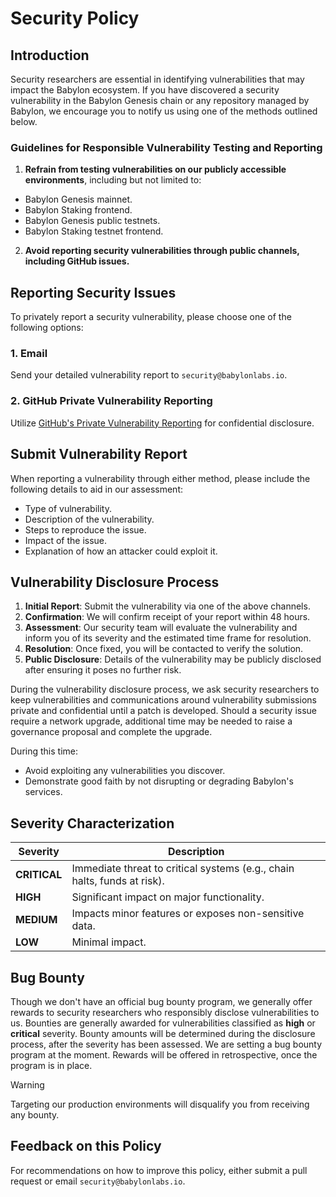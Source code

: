 # Security Policy

## Introduction

Security researchers are essential in identifying vulnerabilities that may impact the Babylon ecosystem.
If you have discovered a security vulnerability in the Babylon Genesis chain or any repository managed by Babylon,
we encourage you to notify us using one of the methods outlined below.

### Guidelines for Responsible Vulnerability Testing and Reporting

1. **Refrain from testing vulnerabilities on our publicly accessible environments**, including but not limited to:
  - Babylon Genesis mainnet.
  - Babylon Staking frontend.
  - Babylon Genesis public testnets.
  - Babylon Staking testnet frontend.
2. **Avoid reporting security vulnerabilities through public channels, including GitHub issues.**

## Reporting Security Issues

To privately report a security vulnerability, please choose one of the following options:

### 1. Email

Send your detailed vulnerability report to `security@babylonlabs.io`.

### 2. GitHub Private Vulnerability Reporting

Utilize [GitHub's Private Vulnerability Reporting](https://github.com/babylonlabs-io/babylon/security/advisories/new)
for confidential disclosure.

## Submit Vulnerability Report

When reporting a vulnerability through either method, please include the following details to aid in our assessment:

- Type of vulnerability.
- Description of the vulnerability.
- Steps to reproduce the issue.
- Impact of the issue.
- Explanation of how an attacker could exploit it.

## Vulnerability Disclosure Process

1. **Initial Report**: Submit the vulnerability via one of the above channels.
2. **Confirmation**: We will confirm receipt of your report within 48 hours.
3. **Assessment**: Our security team will evaluate the vulnerability and inform you of its severity and the estimated
   time frame for resolution.
4. **Resolution**: Once fixed, you will be contacted to verify the solution.
5. **Public Disclosure**: Details of the vulnerability may be publicly disclosed after ensuring it poses no further risk.

During the vulnerability disclosure process, we ask security researchers to keep vulnerabilities and communications
around vulnerability submissions private and confidential until a patch is developed. Should a security issue require
a network upgrade, additional time may be needed to raise a governance proposal and complete the upgrade.

During this time:

- Avoid exploiting any vulnerabilities you discover.
- Demonstrate good faith by not disrupting or degrading Babylon's services.

## Severity Characterization

| Severity     | Description                                                              |
|--------------|--------------------------------------------------------------------------|
| **CRITICAL** | Immediate threat to critical systems (e.g., chain halts, funds at risk). |
| **HIGH**     | Significant impact on major functionality.                               |
| **MEDIUM**   | Impacts minor features or exposes non-sensitive data.                    |
| **LOW**      | Minimal impact.                                                          |

## Bug Bounty

Though we don't have an official bug bounty program, we generally offer rewards to security researchers who responsibly
disclose vulnerabilities to us. Bounties are generally awarded for vulnerabilities classified as **high** or
**critical** severity. Bounty amounts will be determined during the disclosure process, after the severity has been
assessed.
We are setting a bug bounty program at the moment. Rewards will be offered in retrospective, once the program is in
place.

> [!WARNING]
> Targeting our production environments will disqualify you from receiving any bounty.

## Feedback on this Policy

For recommendations on how to improve this policy, either submit a pull request or email `security@babylonlabs.io`.
